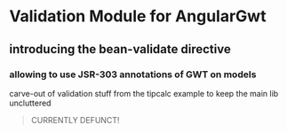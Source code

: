 # Validation Module for AngularGwt
## introducing the bean-validate directive
### allowing to use JSR-303 annotations of GWT on models 

carve-out of validation stuff from the tipcalc example to keep the main lib uncluttered

> CURRENTLY DEFUNCT!